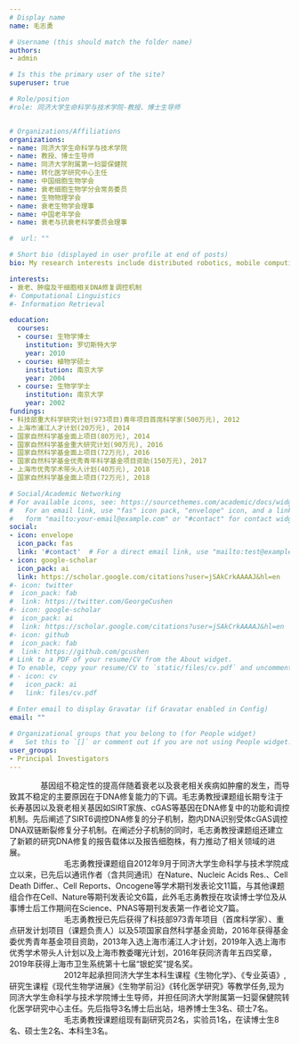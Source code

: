 ```yaml
---
# Display name
name: 毛志勇

# Username (this should match the folder name)
authors:
- admin

# Is this the primary user of the site?
superuser: true

# Role/position
#role: 同济大学生命科学与技术学院-教授、博士生导师


# Organizations/Affiliations
organizations:
- name: 同济大学生命科学与技术学院
- name: 教授、博士生导师
- name: 同济大学附属第一妇婴保健院
- name: 转化医学研究中心主任
- name: 中国细胞生物学会
- name: 衰老细胞生物学分会常务委员
- name: 生物物理学会
- name: 衰老生物学会理事
- name: 中国老年学会
- name: 衰老与抗衰老科学委员会理事

#  url: ""

# Short bio (displayed in user profile at end of posts)
bio: My research interests include distributed robotics, mobile computing and programmable matter.

interests:
- 衰老、肿瘤及干细胞相关DNA修复调控机制
#- Computational Linguistics
#- Information Retrieval

education:
  courses:
  - course: 生物学博士
    institution: 罗切斯特大学
    year: 2010
  - course: 植物学硕士
    institution: 南京大学
    year: 2004
  - course: 生物学学士
    institution: 南京大学
    year: 2002
fundings:
- 科技部重大科学研究计划(973项目)青年项目首席科学家(500万元), 2012
- 上海市浦江人才计划(20万元), 2014
- 国家自然科学基金面上项目(80万元), 2014
- 国家自然科学基金重大研究计划(90万元), 2016
- 国家自然科学基金面上项目(72万元), 2016
- 国家自然科学基金优秀青年科学基金项目资助(150万元), 2017
- 上海市优秀学术带头人计划(40万元), 2018
- 国家自然科学基金面上项目(72万元), 2018

# Social/Academic Networking
# For available icons, see: https://sourcethemes.com/academic/docs/widgets/#icons
#   For an email link, use "fas" icon pack, "envelope" icon, and a link in the
#   form "mailto:your-email@example.com" or "#contact" for contact widget.
social:
- icon: envelope
  icon_pack: fas
  link: '#contact'  # For a direct email link, use "mailto:test@example.org".
- icon: google-scholar
  icon_pack: ai
  link: https://scholar.google.com/citations?user=jSAkCrkAAAAJ&hl=en
#- icon: twitter
#  icon_pack: fab
#  link: https://twitter.com/GeorgeCushen
#- icon: google-scholar
#  icon_pack: ai
#  link: https://scholar.google.com/citations?user=jSAkCrkAAAAJ&hl=en
#- icon: github
#  icon_pack: fab
#  link: https://github.com/gcushen
# Link to a PDF of your resume/CV from the About widget.
# To enable, copy your resume/CV to `static/files/cv.pdf` and uncomment the lines below.  
# - icon: cv
#   icon_pack: ai
#   link: files/cv.pdf

# Enter email to display Gravatar (if Gravatar enabled in Config)
email: ""
  
# Organizational groups that you belong to (for People widget)
#   Set this to `[]` or comment out if you are not using People widget.  
user_groups:
- Principal Investigators
---
```

&emsp;&emsp;&emsp;&emsp;基因组不稳定性的提高伴随着衰老以及衰老相关疾病如肿瘤的发生，而导致其不稳定的主要原因在于DNA修复能力的下调。毛志勇教授课题组长期专注于长寿基因以及衰老相关基因如SIRT家族、cGAS等基因在DNA修复中的功能和调控机制。先后阐述了SIRT6调控DNA修复的分子机制，胞内DNA识别受体cGAS调控DNA双链断裂修复分子机制。在阐述分子机制的同时，毛志勇教授课题组还建立了新颖的研究DNA修复的报告载体以及报告细胞株，有力推动了相关领域的进展。  
&emsp;&emsp;&emsp;&emsp;&emsp;&emsp;&emsp;毛志勇教授课题组自2012年9月于同济大学生命科学与技术学院成立以来，已先后以通讯作者（含共同通讯）在Nature、Nucleic Acids Res.、Cell Death Differ.、Cell Reports、Oncogene等学术期刊发表论文11篇，与其他课题组合作在Cell、Nature等期刊发表论文6篇，此外毛志勇教授在攻读博士学位及从事博士后工作期间在Science、PNAS等期刊发表第一作者论文7篇。  
&emsp;&emsp;&emsp;&emsp;&emsp;&emsp;&emsp;毛志勇教授已先后获得了科技部973青年项目（首席科学家）、重点研发计划项目（课题负责人）以及5项国家自然科学基金资助，2016年获得基金委优秀青年基金项目资助，2013年入选上海市浦江人才计划，2019年入选上海市优秀学术带头人计划以及上海市教委曙光计划，2016年获同济青年五四奖章，2019年获得上海市卫生系统第十七届“银蛇奖”提名奖。   
&emsp;&emsp;&emsp;&emsp;&emsp;&emsp;&emsp;2012年起承担同济大学生本科生课程《生物化学》、《专业英语》,研究生课程《现代生物学进展》《生物学前沿》《转化医学研究》等教学任务,现为同济大学生命科学与技术学院博士生导师，并担任同济大学附属第一妇婴保健院转化医学研究中心主任。先后指导3名博士后出站，培养博士生3名、硕士7名。  
&emsp;&emsp;&emsp;&emsp;&emsp;&emsp;&emsp;毛志勇教授课题组现有副研究员2名，实验员1名，在读博士生8名、硕士生2名、本科生3名。

